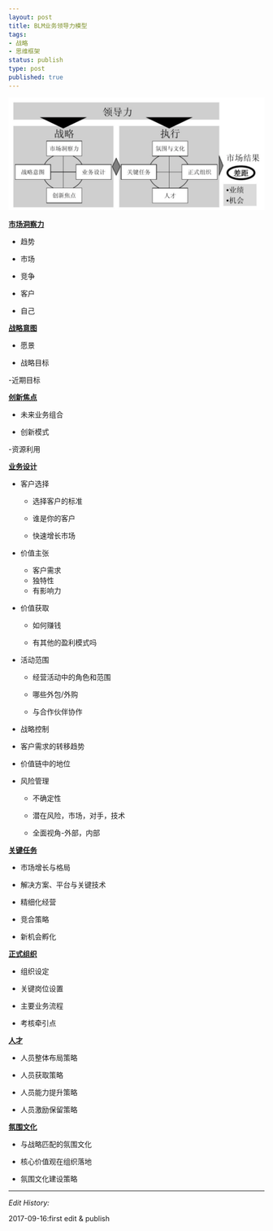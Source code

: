 ```yaml
--- 
layout: post
title: BLM业务领导力模型
tags: 
- 战略
- 思维框架
status: publish
type: post
published: true
---
```


![](/upload/image/BLM业务领导力模型.png)

**<u>市场洞察力</u>**

- 趋势

- 市场

- 竞争

- 客户

- 自己

**<u>战略意图</u>**

- 愿景

- 战略目标

-近期目标

**<u>创新焦点</u>**

- 未来业务组合

- 创新模式

-资源利用

**<u>业务设计</u>**

- 客户选择

  - 选择客户的标准
  
  - 谁是你的客户
  
  - 快速增长市场
  
- 价值主张

  - 客户需求
  - 独特性
  - 有影响力
  
- 价值获取

  - 如何赚钱
  
  - 有其他的盈利模式吗
  
- 活动范围

  - 经营活动中的角色和范围
  
  - 哪些外包/外购
  
  - 与合作伙伴协作
  
- 战略控制

 - 客户需求的转移趋势
 
 - 价值链中的地位
 
- 风险管理

  - 不确定性
  
  - 潜在风险，市场，对手，技术
  
  - 全面视角-外部，内部
  
**<u>关键任务</u>**

- 市场增长与格局

- 解决方案、平台与关键技术

- 精细化经营

- 竞合策略

- 新机会孵化

**<u>正式组织</u>**

- 组织设定

- 关键岗位设置

- 主要业务流程

- 考核牵引点

**<u>人才</u>**

- 人员整体布局策略

- 人员获取策略

- 人员能力提升策略

- 人员激励保留策略

**<u>氛围文化</u>**

- 与战略匹配的氛围文化

- 核心价值观在组织落地

- 氛围文化建设策略
  
---
*Edit History:* 

2017-09-16:first edit & publish